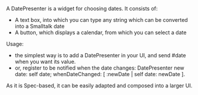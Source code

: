 A DatePresenter is a widget for choosing dates. It consists of:
- A text box, into which you can type any string which can be converted into a Smalltalk date
- A button, which displays a calendar, from which you can select a date

Usage:
- the simplest way is to add a DatePresenter in your UI, and send #date when you want its value.
- or, register to be notified when the date changes:
	DatePresenter new
		date: self date;
		whenDateChanged: [ :newDate | self date: newDate ].

As it is Spec-based, it can be easily adapted and composed into a larger UI.